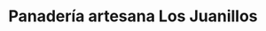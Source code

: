 ---
title: "Panadería artesana Los Juanillos"
url: /navasfrias/panaderia-artesana-los-juanillos/
shop: Bäckerei
---